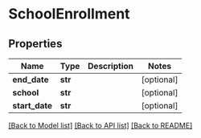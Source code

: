 # SchoolEnrollment

## Properties
Name | Type | Description | Notes
------------ | ------------- | ------------- | -------------
**end_date** | **str** |  | [optional] 
**school** | **str** |  | [optional] 
**start_date** | **str** |  | [optional] 

[[Back to Model list]](../README.md#documentation-for-models) [[Back to API list]](../README.md#documentation-for-api-endpoints) [[Back to README]](../README.md)

